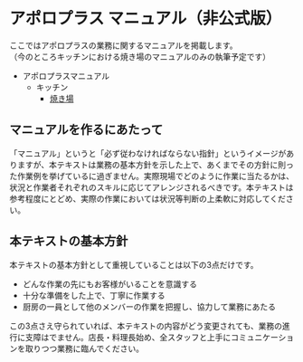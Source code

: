 # アポロプラス マニュアル（非公式版）

ここではアポロプラスの業務に関するマニュアルを掲載します。  
（今のところキッチンにおける焼き場のマニュアルのみの執筆予定です）

- アポロプラスマニュアル
	- キッチン
		- [焼き場](kitchen/grill/index.md)


## マニュアルを作るにあたって

「マニュアル」というと「必ず従わなければならない指針」というイメージがありますが、本テキストは業務の基本方針を示した上で、あくまでその方針に則った作業例を挙げているに過ぎません。実際現場でどのように作業に当たるかは、状況と作業者それぞれのスキルに応じてアレンジされるべきです。本テキストは参考程度にとどめ、実際の作業においては状況等判断の上柔軟に対応してください。

## 本テキストの基本方針

本テキストの基本方針として重視していることは以下の3点だけです。

- どんな作業の先にもお客様がいることを意識する
- 十分な準備をした上で、丁寧に作業する
- 厨房の一員として他のメンバーの作業を把握し、協力して業務にあたる

この3点さえ守られていれば、本テキストの内容がどう変更されても、業務の進行に支障はでません。店長・料理長始め、全スタッフと上手にコミュニケーションを取りつつ業務に臨んでください。
